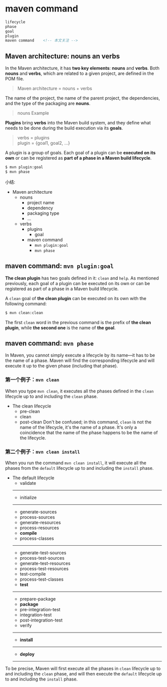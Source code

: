 # maven command

```xml
lifecycle    
phase
goal     
plugin
maven command    <!-- 本文关注 -->
```

## Maven architecture: nouns an verbs

In the Maven architecture, it has **two key elements**: **nouns** and **verbs**. Both **nouns** and **verbs**, which are related to a given project, are defined in the POM file. 

> Maven architecture = nouns + verbs

The name of the project, the name of the parent project, the dependencies, and the type of the packaging are **nouns**. 

> nouns Example

**Plugins** bring **verbs** into the Maven build system, and they define what needs to be done during the build execution via its **goals**. 

> verbs = plugins  
> plugin = {goal1, goal2, ...}

A plugin is a group of goals. Each goal of a plugin can be **executed on its own** or can be registered as **part of a phase in a Maven build lifecycle**.

```bash
$ mvn plugin:goal
$ mvn phase
```

小结:

- Maven architecture
    - nouns
        - project name
        - dependency
        - packaging type
        - ...
    - verbs
        - plugins
            - goal
        - maven command
            - `mvn plugin:goal`
            - `mvn phase`

## maven command: `mvn plugin:goal`

**The clean plugin** has two goals defined in it: `clean` and `help`. As mentioned previously, each goal of a plugin can be executed on its own or can be registered
as part of a phase in a Maven build lifecycle. 

A `clean` goal of **the clean plugin** can be executed on its own with the following command:

```bash
$ mvn clean:clean
```

The first `clean` word in the previous command is the prefix of **the clean plugin**, while
**the second one** is the name of **the goal**.

## maven command: `mvn phase`

In Maven, you cannot simply execute a lifecycle by its name—it has to be the name of a phase. Maven will find the corresponding lifecycle and will execute it up to the given phase (including that phase).

### 第一个例子：`mvn clean`

When you type `mvn clean`, it executes all the phases defined in the `clean` lifecycle up to and including the `clean` phase. 

- The clean lifecycle
    - pre-clean
    - clean
    - post-clean
Don't be confused; in this command, `clean` is not the name of the lifecycle, it's the name of a phase. It's only a coincidence that the name of the phase happens to be the name of the lifecycle. 



### 第二个例子：`mvn clean install`

When you run the command `mvn clean install`, it will execute all the phases from the `default` lifecycle up to and including the `install` phase. 

- The default lifecycle
    - validate
    - --------------------
    - initialize
    - --------------------
    - generate-sources
    - process-sources
    - generate-resources
    - process-resources
    - **compile**
    - process-classes
    - --------------------
    - generate-test-sources
    - process-test-sources
    - generate-test-resources
    - process-test-resources
    - test-compile
    - process-test-classes
    - **test**
    - --------------------
    - prepare-package
    - **package**
    - pre-integration-test
    - integration-test
    - post-integration-test
    - verify
    - --------------------
    - **install**
    - --------------------
    - **deploy**
    - --------------------

To be precise, Maven will first execute all the phases in `clean` lifecycle up to and including the `clean` phase, and will then execute the `default` lifecycle up to and including the `install` phase.








